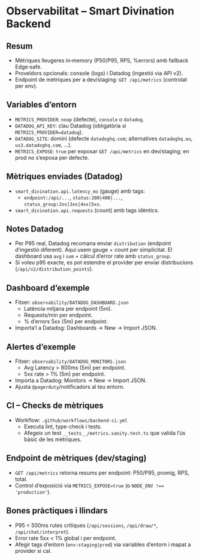 Observabilitat – Smart Divination Backend
=========================================

Resum
-----
- Mètriques lleugeres in‑memory (P50/P95, RPS, %errors) amb fallback Edge‑safe.
- Proveïdors opcionals: console (logs) i Datadog (ingestió via API v2).
- Endpoint de mètriques per a dev/staging: `GET /api/metrics` (controlat per env).

Variables d’entorn
------------------
- `METRICS_PROVIDER`: `noop` (defecte), `console` o `datadog`.
- `DATADOG_API_KEY`: clau Datadog (obligatòria si `METRICS_PROVIDER=datadog`).
- `DATADOG_SITE`: domini (defecte `datadoghq.com`; alternatives `datadoghq.eu`, `us3.datadoghq.com`, ...).
- `METRICS_EXPOSE`: `true` per exposar `GET /api/metrics` en dev/staging; en prod no s’exposa per defecte.

Mètriques enviades (Datadog)
----------------------------
- `smart_divination.api.latency_ms` (gauge) amb tags:
  - `endpoint:/api/...`, `status:200|400|...`, `status_group:2xx|3xx|4xx|5xx`.
- `smart_divination.api.requests` (count) amb tags idèntics.

Notes Datadog
-------------
- Per P95 real, Datadog recomana enviar `distribution` (endpoint d’ingestió diferent). Aquí usem gauge + count per simplicitat. El dashboard usa `avg` i `sum` + càlcul d’error rate amb `status_group`.
- Si voleu p95 exacte, es pot estendre el provider per enviar distribucions (`/api/v2/distribution_points`).

Dashboard d’exemple
-------------------
- Fitxer: `observability/DATADOG_DASHBOARD.json`
  - Latència mitjana per endpoint (5m).
  - Requests/min per endpoint.
  - % d’errors 5xx (5m) per endpoint.
- Importa’l a Datadog: Dashboards → New → Import JSON.

Alertes d’exemple
-----------------
- Fitxer: `observability/DATADOG_MONITORS.json`
  - Avg Latency > 800ms (5m) per endpoint.
  - 5xx rate > 1% (5m) per endpoint.
- Importa a Datadog: Monitors → New → Import JSON.
- Ajusta `@pagerduty`/notificadors al teu entorn.

CI – Checks de mètriques
------------------------
- Workflow: `.github/workflows/backend-ci.yml`
  - Executa lint, type-check i tests.
  - Afegeix un test `__tests__/metrics.sanity.test.ts` que valida l’ús bàsic de les mètriques.

Endpoint de mètriques (dev/staging)
-----------------------------------
- `GET /api/metrics` retorna resums per endpoint: P50/P95, promig, RPS, total.
- Control d’exposició via `METRICS_EXPOSE=true` (o `NODE_ENV !== 'production'`).

Bones pràctiques i llindars
---------------------------
- P95 < 500ms rutes crítiques (`/api/sessions`, `/api/draw/*`, `/api/chat/interpret`).
- Error rate 5xx < 1% global i per endpoint.
- Afegir tags d’entorn (`env:staging|prod`) via variables d’entorn i mapat a provider si cal.

